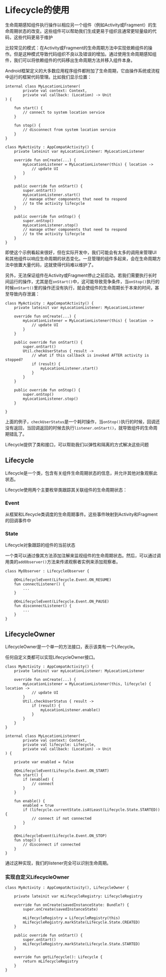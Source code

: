 # Lifecycle的使用

生命周期感知组件执行操作以相应另一个组件（例如Activity或Fragment）的生命周期状态的改变。这些组件可以帮助我们生成更易于组织且通常更轻量级的代码，这些代码更易于维护

比较常见的模式：在Activity或Fragment的生命周期方法中实现依赖组件的操作。但是这种模式导致代码组织不良以及错误的增加。通过使用生命周期感知组件，我们可以将依赖组件的代码移出生命周期方法并移入组件本身。

Android框架定义的大多数应用程序组件都附加了生命周期，它由操作系统或流程中运行的框架代码管理。比如我们显示位置：

```
internal class MyLocationListener(
        private val context: Context,
        private val callback: (Location) -> Unit
) {

    fun start() {
        // connect to system location service
    }

    fun stop() {
        // disconnect from system location service
    }
}

class MyActivity : AppCompatActivity() {
    private lateinit var myLocationListener: MyLocationListener

    override fun onCreate(...) {
        myLocationListener = MyLocationListener(this) { location ->
            // update UI
        }
    }

    public override fun onStart() {
        super.onStart()
        myLocationListener.start()
        // manage other components that need to respond
        // to the activity lifecycle
    }

    public override fun onStop() {
        super.onStop()
        myLocationListener.stop()
        // manage other components that need to respond
        // to the activity lifecycle
    }
}
```

即使这个示例看起来很好，但在实际开发中，我们可能会有太多的调用来管理UI和其他组件以响应生命周期的状态变化。一旦管理的组件多起来，会在生命周期方法中放置大量代码，这就使得代码难以维护了。

另外，无法保证组件在Activity或Fragment停止之前启动。若我们需要执行长时间运行的操作，尤其是在`onStart()`中，这可能导致竞争条件，当`onStop()`执行的时候`onStart()`里的操作还没有执行，就会使组件的生命周期长于本来的时间，甚至导致内存泄漏：

```
class MyActivity : AppCompatActivity() {
    private lateinit var myLocationListener: MyLocationListener

    override fun onCreate(...) {
        myLocationListener = MyLocationListener(this) { location ->
            // update UI
        }
    }

    public override fun onStart() {
        super.onStart()
        Util.checkUserStatus { result ->
            // what if this callback is invoked AFTER activity is stopped?
            if (result) {
                myLocationListener.start()
            }
        }
    }

    public override fun onStop() {
        super.onStop()
        myLocationListener.stop()
    }

}
```

上面的例子，`checkUserStatus`是一个耗时操作，当`onStop()`执行的时候，回调还没有返回，当回调返回的时候去执行`listener.onStart()`，就导致组件的生命周期错乱了。

Lifecycle提供了类和接口，可以帮助我们以弹性和隔离的方式解决这些问题

## Lifecycle

Lifecycle是一个类，包含有关组件生命周期状态的信息，并允许其他对象观察此状态。

Lifecycle使用两个主要枚举类跟踪其关联组件的生命周期状态：

### Event

从框架和Lifecycle类调度的生命周期事件。这些事件映射到Activity和Fragment的回调事件中

### State

Lifecycle对象跟踪的组件的当前状态

一个类可以通过像其方法添加注解来监视组件的生命周期状态。然后，可以通过调用类的`addObserver()`方法来传递观察者实例来添加观察者。

```
class MyObserver : LifecycleObserver {

    @OnLifecycleEvent(Lifecycle.Event.ON_RESUME)
    fun connectListener() {
        ...
    }

    @OnLifecycleEvent(Lifecycle.Event.ON_PAUSE)
    fun disconnectListener() {
        ...
    }
}
```

## LifecycleOwner

LifecycleOwner是一个单一的方法接口，表示该类有一个Lifecycle。

任何自定义类都可以实现LifecycleOwner接口。

```
class MyActivity : AppCompatActivity() {
    private lateinit var myLocationListener: MyLocationListener

    override fun onCreate(...) {
        myLocationListener = MyLocationListener(this, lifecycle) { location ->
            // update UI
        }
        Util.checkUserStatus { result ->
            if (result) {
                myLocationListener.enable()
            }
        }
    }
}

internal class MyLocationListener(
        private val context: Context,
        private val lifecycle: Lifecycle,
        private val callback: (Location) -> Unit
) {

    private var enabled = false

    @OnLifecycleEvent(Lifecycle.Event.ON_START)
    fun start() {
        if (enabled) {
            // connect
        }
    }

    fun enable() {
        enabled = true
        if (lifecycle.currentState.isAtLeast(Lifecycle.State.STARTED)) {
            // connect if not connected
        }
    }

    @OnLifecycleEvent(Lifecycle.Event.ON_STOP)
    fun stop() {
        // disconnect if connected
    }
}
```

通过这种实现，我们的listener完全可以识别生命周期。

### 实现自定义LifecycleOwner

```
class MyActivity : AppCompatActivity(), LifecycleOwner {

    private lateinit var mLifecycleRegistry: LifecycleRegistry

    override fun onCreate(savedInstanceState: Bundle?) {
        super.onCreate(savedInstanceState)

        mLifecycleRegistry = LifecycleRegistry(this)
        mLifecycleRegistry.markState(Lifecycle.State.CREATED)
    }

    public override fun onStart() {
        super.onStart()
        mLifecycleRegistry.markState(Lifecycle.State.STARTED)
    }

    override fun getLifecycle(): Lifecycle {
        return mLifecycleRegistry
    }
}
```

